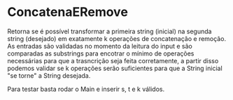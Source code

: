 # ConcatenaERemove
Retorna se é possível transformar a primeira string (inicial) na segunda string (desejado) em exatamente k operações de concatenação e remoção.
As entradas são validadas no momento da leitura do input e são comparadas as substrings para encotrar o mínimo de operações necessárias para que a trasncrição seja feita corretamente, a partir disso podemos validar se k operações serão suficientes para que a String inicial "se torne" a String desejada.

Para testar basta rodar o Main e inserir s, t e k válidos.
